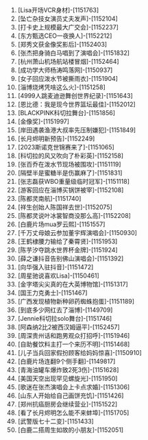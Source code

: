 
1. [Lisa开场VCR身材]-[1151763]
1. [坠亡杂技女演员丈夫发声]-[1152104]
1. [打卡史上规模最大广交会]-[1152237]
1. [东方甄选CEO一夜换人]-[1152212]
1. [郑秀文获金像奖影后]-[1152403]
1. [张杰把身骑白马唱到了演唱会]-[1151832]
1. [杭州萧山机场航站楼冒烟]-[1152464]
1. [成功学大师杨涛鸣落网]-[1150937]
1. [女子回应泼水节被撕雨衣]-[1151904]
1. [淄博烧烤凭啥这么火]-[1151258]
1. [4999人跳麦迪逊舞创世界纪录]-[1151643]
1. [恩比德：我是现今世界篮坛最佳]-[1152012]
1. [BLACKPINK科切拉舞台]-[1151856]
1. [金像奖]-[1151997]
1. [岸田遇袭渔港大叔率先压制嫌犯]-[1151849]
1. [长月烬明新预告]-[1152249]
1. [2023斯诺克世锦赛来了]-[1151065]
1. [科切拉的风又吹向了朴彩英]-[1152158]
1. [张百乔在泼水节现场被围攻]-[1151119]
1. [隔壁半是蜜糖半是伤赢麻了]-[1151831]
1. [张志磊获WBO重量级临时冠军]-[1151118]
1. [游客回应在淄博买锅饼被宰]-[1152108]
1. [陈都灵南航]-[1151740]
1. [祥生创始人陈国祥去世]-[1152075]
1. [陈都灵说叶冰裳智商没那么高]-[1152208]
1. [白鹿片场mua罗云熙]-[1151557]
1. [千万丈母娘云参加董宇辉演唱会]-[1150930]
1. [王鹤棣腰力输给了秦霄贤]-[1151953]
1. [陈芋汐夺跳水世界杯金牌]-[1151924]
1. [薛之谦抖音告别佛山演唱会]-[1151392]
1. [向华强入驻抖音]-[1151472]
1. [周星驰说喜欢Lisa]-[1150461]
1. [金字塔尖尖真的在大英博物馆]-[1151317]
1. [国王力克勇士]-[1151467]
1. [广西发现植物新种卵药蜘蛛抱蛋]-[1151189]
1. [到底多少网红去了淄博]-[1149709]
1. [Jennie科切拉solo舞台]-[1151746]
1. [阿森纳2比2被西汉姆逼平]-[1152457]
1. [周深贵州话和跑男观众打招呼]-[1151946]
1. [自助餐饮料主打一个来历不明]-[1151468]
1. [儿子当兵回家假扮顾客给妈妈惊喜]-[1150910]
1. [白鹿片场连翻9个侧手翻]-[1149817]
1. [青海油罐车爆炸致2死3伤]-[1151628]
1. [美国天空出现罕见螺旋光]-[1151950]
1. [歌迷在张杰演唱会上卡点求婚]-[1151306]
1. [山东人开始给自己画饼充饥]-[1151426]
1. [郑州抗癌厨房会继续营业]-[1151522]
1. [看了长月烬明怎么能不来蚌埠]-[1151705]
1. [武警版七十二变]-[1151433]
1. [白鹿二搭周生如故的小朋友]-[1152051]